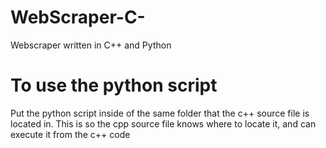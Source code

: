 # WebScraper-C-
Webscraper written in C++ and Python

# To use the python script
Put the python script inside of the same folder that the c++ source file is located in.
This is so the cpp source file knows where to locate it, and can execute it from the c++ code

